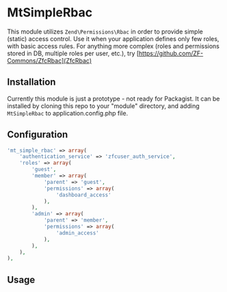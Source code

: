 MtSimpleRbac
============

This module utilizes `Zend\Permissions\Rbac` in order to provide simple (static) access control.
Use it when your application defines only few roles, with basic access rules.
For anything more complex (roles and permissions stored in DB, multiple roles per user, etc.),
 try [https://github.com/ZF-Commons/ZfcRbac](ZfcRbac)

Installation
------------

Currently this module is just a prototype - not ready for Packagist. It can be installed by cloning this
repo to your "module" directory, and adding `MtSimpleRbac` to application.config.php file.

Configuration
-------------

```php
'mt_simple_rbac' => array(
    'authentication_service' => 'zfcuser_auth_service',
    'roles' => array(
        'guest',
        'member' => array(
            'parent' => 'guest',
            'permissions' => array(
                'dashboard_access'
            ),
        ),
        'admin' => array(
            'parent' => 'member',
            'permissions' => array(
                'admin_access'
            ),
        ),
    ),
),
```

Usage
-----

